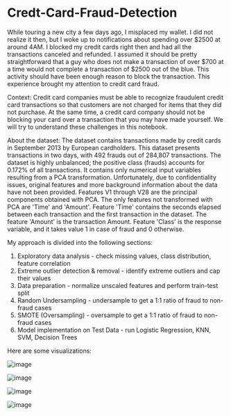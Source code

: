 # Credt-Card-Fraud-Detection

While touring a new city a few days ago, I misplaced my wallet. I did not realize it then, but I woke up to notifications about spending over $2500 at around 4AM. I blocked my credit cards right then and had all the transactions canceled and refunded. I assumed it should be pretty straightforward that a guy who does not make a transaction of over $700 at a time would not complete a transaction of $2500 out of the blue. This activity should have been enough reason to block the transaction. This experience brought my attention to credit card fraud.

Context: 
Credit card companies must be able to recognize fraudulent credit card transactions so that customers are not charged for items that they did not purchase. At the same time, a credit card company should not be blocking your card over a transaction that you may have made yourself. We will try to understand these challenges in this notebook.

About the dataset:
The dataset contains transactions made by credit cards in September 2013 by European cardholders. This dataset presents transactions in two days, with 492 frauds out of 284,807 transactions. The dataset is highly unbalanced; the positive class (frauds) accounts for 0.172% of all transactions. It contains only numerical input variables resulting from a PCA transformation. Unfortunately, due to confidentiality issues, original features and more background information about the data have not been provided. Features V1 through V28 are the principal components obtained with PCA. The only features not transformed with PCA are 'Time' and 'Amount'. Feature 'Time' contains the seconds elapsed between each transaction and the first transaction in the dataset. The feature 'Amount' is the transaction Amount. Feature 'Class' is the response variable, and it takes value 1 in case of fraud and 0 otherwise.

My approach is divided into the following sections:

  1. Exploratory data analysis - check missing values, class distribution, feature correlation
  2. Extreme outlier detection & removal - identify extreme outliers and cap their values
  3. Data preparation - normalize unscaled features and perform train-test split
  4. Random Undersampling - undersample to get a 1:1 ratio of fraud to non-fraud cases
  5. SMOTE (Oversampling) - oversample to get a 1:1 ratio of fraud to non-fraud cases
  6. Model implementation on Test Data - run Logistic Regression, KNN, SVM, Decision Trees

Here are some visualizations:

![image](https://github.com/0nkarkhanolkar/SBA-Loan-Default-Analysis/assets/98197574/5930c0e0-f003-41ce-9df0-4c60aab5367d)

![image](https://github.com/0nkarkhanolkar/SBA-Loan-Default-Analysis/assets/98197574/a4693abb-c995-46fa-928a-ff728afaec34)

![image](https://github.com/0nkarkhanolkar/SBA-Loan-Default-Analysis/assets/98197574/0f774ebe-cbea-4ab6-a4a3-c3988a9297da)

![image](https://github.com/0nkarkhanolkar/SBA-Loan-Default-Analysis/assets/98197574/034847a4-2caa-4a04-ac27-480dcd42ba3e)
